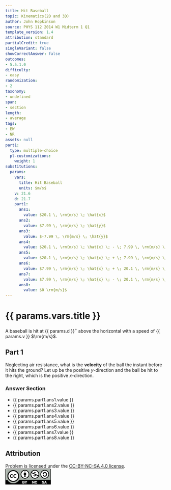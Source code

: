 ```yaml
---
title: Hit Baseball
topic: Kinematics(2D and 3D)
author: John Hopkinson
source: PHYS 112 2014 W1 Midterm 1 Q1
template_version: 1.4
attribution: standard
partialCredit: true
singleVariant: false
showCorrectAnswer: false
outcomes:
- 5.5.1.0
difficulty:
- easy
randomization:
- 2
taxonomy:
- undefined
span:
- section
length:
- average
tags:
- EW
- NR
assets: null
part1:
  type: multiple-choice
  pl-customizations:
    weight: 1
substitutions:
  params:
    vars:
      title: Hit Baseball
      units: $m/s$
    v: 21.6
    d: 21.7
    part1:
      ans1:
        value: $20.1 \, \rm{m/s} \; \hat{x}$
      ans2:
        value: $7.99 \, \rm{m/s} \; \hat{y}$
      ans3:
        value: $-7.99 \, \rm{m/s} \; \hat{y}$
      ans4:
        value: $20.1 \, \rm{m/s} \; \hat{x} \; - \; 7.99 \, \rm{m/s} \; \hat{y}$
      ans5:
        value: $20.1 \, \rm{m/s} \; \hat{x} \; + \; 7.99 \, \rm{m/s} \; \hat{y}$
      ans6:
        value: $7.99 \, \rm{m/s} \; \hat{x} \; + \; 20.1 \, \rm{m/s} \; \hat{y}$
      ans7:
        value: $7.99 \, \rm{m/s} \; \hat{x} \; - \; 20.1 \, \rm{m/s} \; \hat{y}$
      ans8:
        value: $0 \rm{m/s}$
---
```

# {{ params.vars.title }}
A baseball is hit at {{ params.d }}$^\circ$ above the horizontal with a speed of {{ params.v }} $\rm{m/s}$.

## Part 1

Neglecting air resistance, what is the **velocity** of the ball the instant before it hits the ground? Let up be the positive $y$-direction and the ball be hit to the right, which is the positive $x$-direction.

### Answer Section

- {{ params.part1.ans1.value }}
- {{ params.part1.ans2.value }}
- {{ params.part1.ans3.value }}
- {{ params.part1.ans4.value }}
- {{ params.part1.ans5.value }}
- {{ params.part1.ans6.value }}
- {{ params.part1.ans7.value }}
- {{ params.part1.ans8.value }}

## Attribution

Problem is licensed under the [CC-BY-NC-SA 4.0 license](https://creativecommons.org/licenses/by-nc-sa/4.0/).<br> ![The Creative Commons 4.0 license requiring attribution-BY, non-commercial-NC, and share-alike-SA license.](https://raw.githubusercontent.com/firasm/bits/master/by-nc-sa.png)